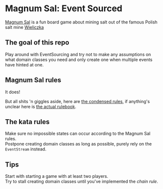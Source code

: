 # Magnum Sal: Event Sourced

[Magnum Sal](https://boardgamegeek.com/boardgame/73316/magnum-sal) is a fun board game about mining salt out of the famous Polish salt mine [Wieliczka](https://www.wieliczka-saltmine.com/)

## The goal of this repo
Play around with EventSourcing and try not to make any assumptions on what domain classes you need and only create one when multiple events have hinted at one.

## Magnum Sal rules
It does!

But all shits 'n giggles aside, here are [the condensed rules](./condensed-rules.md), if anything's unclear here is [the actual rulebook](./rulebook.pdf).

## The kata rules
Make sure no impossible states can occur according to the Magnum Sal rules.  
Postpone creating domain classes as long as possible, purely rely on the `EventStream` instead.

## Tips
Start with starting a game with at least two players.  
Try to stall creating domain classes until you've implemented the _chain rule_.
